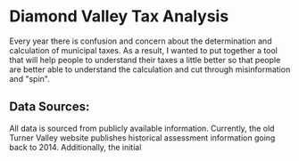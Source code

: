 # Diamond Valley Tax Analysis

Every year there is confusion and concern about the determination and calculation of municipal taxes.  As a result, I wanted to put together a tool that will help people to understand their taxes a little better so that people are better able to understand the calculation and cut through misinformation and "spin".

## Data Sources:
All data is sourced from publicly available information.  Currently, the old Turner Valley website publishes historical assessment information going back to 2014.  Additionally, the initial 
